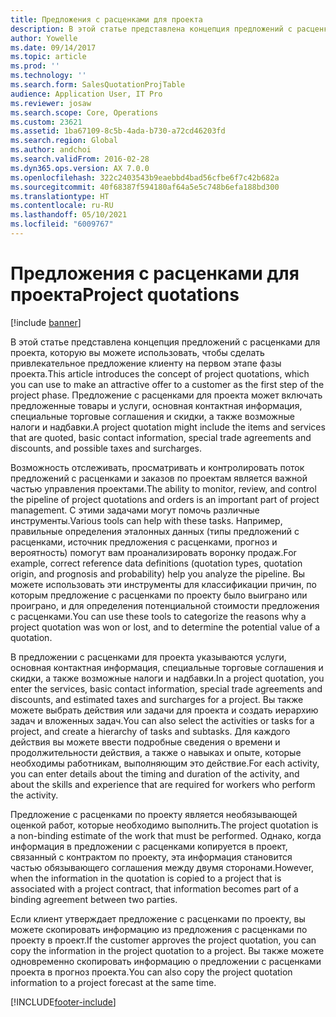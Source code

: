 ```yaml
---
title: Предложения с расценками для проекта
description: В этой статье представлена концепция предложений с расценками для проекта, которую вы можете использовать, чтобы сделать привлекательное предложение клиенту на первом этапе фазы проекта. Предложение с расценками для проекта может включать предложенные товары и услуги, основная контактная информация, специальные торговые соглашения и скидки, а также возможные налоги и надбавки.
author: Yowelle
ms.date: 09/14/2017
ms.topic: article
ms.prod: ''
ms.technology: ''
ms.search.form: SalesQuotationProjTable
audience: Application User, IT Pro
ms.reviewer: josaw
ms.search.scope: Core, Operations
ms.custom: 23621
ms.assetid: 1ba67109-8c5b-4ada-b730-a72cd46203fd
ms.search.region: Global
ms.author: andchoi
ms.search.validFrom: 2016-02-28
ms.dyn365.ops.version: AX 7.0.0
ms.openlocfilehash: 322c2403543b9eaebbd4bad56cfbe6f7c42b682a
ms.sourcegitcommit: 40f68387f594180af64a5e5c748b6efa188bd300
ms.translationtype: HT
ms.contentlocale: ru-RU
ms.lasthandoff: 05/10/2021
ms.locfileid: "6009767"
---
```

# <a name="project-quotations"></a><span data-ttu-id="04ad3-104">Предложения с расценками для проекта</span><span class="sxs-lookup"><span data-stu-id="04ad3-104">Project quotations</span></span>

[!include [banner](../includes/banner.md)]

<span data-ttu-id="04ad3-105">В этой статье представлена концепция предложений с расценками для проекта, которую вы можете использовать, чтобы сделать привлекательное предложение клиенту на первом этапе фазы проекта.</span><span class="sxs-lookup"><span data-stu-id="04ad3-105">This article introduces the concept of project quotations, which you can use to make an attractive offer to a customer as the first step of the project phase.</span></span> <span data-ttu-id="04ad3-106">Предложение с расценками для проекта может включать предложенные товары и услуги, основная контактная информация, специальные торговые соглашения и скидки, а также возможные налоги и надбавки.</span><span class="sxs-lookup"><span data-stu-id="04ad3-106">A project quotation might include the items and services that are quoted, basic contact information, special trade agreements and discounts, and possible taxes and surcharges.</span></span> 

<span data-ttu-id="04ad3-107">Возможность отслеживать, просматривать и контролировать поток предложений с расценками и заказов по проектам является важной частью управления проектами.</span><span class="sxs-lookup"><span data-stu-id="04ad3-107">The ability to monitor, review, and control the pipeline of project quotations and orders is an important part of project management.</span></span> <span data-ttu-id="04ad3-108">С этими задачами могут помочь различные инструменты.</span><span class="sxs-lookup"><span data-stu-id="04ad3-108">Various tools can help with these tasks.</span></span> <span data-ttu-id="04ad3-109">Например, правильные определения эталонных данных (типы предложений с расценками, источник предложения с расценками, прогноз и вероятность) помогут вам проанализировать воронку продаж.</span><span class="sxs-lookup"><span data-stu-id="04ad3-109">For example, correct reference data definitions (quotation types, quotation origin, and prognosis and probability) help you analyze the pipeline.</span></span> <span data-ttu-id="04ad3-110">Вы можете использовать эти инструменты для классификации причин, по которым предложение с расценками по проекту было выиграно или проиграно, и для определения потенциальной стоимости предложения с расценками.</span><span class="sxs-lookup"><span data-stu-id="04ad3-110">You can use these tools to categorize the reasons why a project quotation was won or lost, and to determine the potential value of a quotation.</span></span> 

<span data-ttu-id="04ad3-111">В предложении с расценками для проекта указываются услуги, основная контактная информация, специальные торговые соглашения и скидки, а также возможные налоги и надбавки.</span><span class="sxs-lookup"><span data-stu-id="04ad3-111">In a project quotation, you enter the services, basic contact information, special trade agreements and discounts, and estimated taxes and surcharges for a project.</span></span> <span data-ttu-id="04ad3-112">Вы также можете выбрать действия или задачи для проекта и создать иерархию задач и вложенных задач.</span><span class="sxs-lookup"><span data-stu-id="04ad3-112">You can also select the activities or tasks for a project, and create a hierarchy of tasks and subtasks.</span></span> <span data-ttu-id="04ad3-113">Для каждого действия вы можете ввести подробные сведения о времени и продолжительности действия, а также о навыках и опыте, которые необходимы работникам, выполняющим это действие.</span><span class="sxs-lookup"><span data-stu-id="04ad3-113">For each activity, you can enter details about the timing and duration of the activity, and about the skills and experience that are required for workers who perform the activity.</span></span> 

<span data-ttu-id="04ad3-114">Предложение с расценками по проекту является необязывающей оценкой работ, которые необходимо выполнить.</span><span class="sxs-lookup"><span data-stu-id="04ad3-114">The project quotation is a non-binding estimate of the work that must be performed.</span></span> <span data-ttu-id="04ad3-115">Однако, когда информация в предложении с расценками копируется в проект, связанный с контрактом по проекту, эта информация становится частью обязывающего соглашения между двумя сторонами.</span><span class="sxs-lookup"><span data-stu-id="04ad3-115">However, when the information in the quotation is copied to a project that is associated with a project contract, that information becomes part of a binding agreement between two parties.</span></span> 

<span data-ttu-id="04ad3-116">Если клиент утверждает предложение с расценками по проекту, вы можете скопировать информацию из предложения с расценками по проекту в проект.</span><span class="sxs-lookup"><span data-stu-id="04ad3-116">If the customer approves the project quotation, you can copy the information in the project quotation to a project.</span></span> <span data-ttu-id="04ad3-117">Вы также можете одновременно скопировать информацию о предложении с расценками проекта в прогноз проекта.</span><span class="sxs-lookup"><span data-stu-id="04ad3-117">You can also copy the project quotation information to a project forecast at the same time.</span></span>





[!INCLUDE[footer-include](../includes/footer-banner.md)]